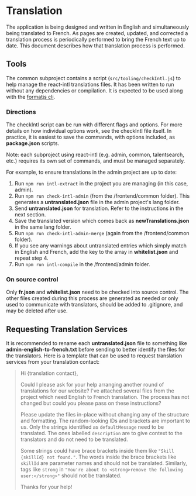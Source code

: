 # Translation

The application is being designed and written in English and simultaneously being translated to French.  As pages are created, updated, and corrected a translation process is periodically performed to bring the French text up to date.  This document describes how that translation process is performed.

## Tools

The common subproject contains a script (`src/tooling/checkIntl.js`) to help manage the react-intl translations files. It has been written to run without any dependencies or compilation. It is expected to be used along with the [formatjs cli](https://formatjs.io/docs/tooling/cli).

### Directions
The checkIntl script can be run with different flags and options. For more details on how individual options work, see the checkIntl file itself. In practice, it is easiest to save the commands, with options included, as **package.json** scripts.

Note: each subproject using react-intl (e.g. admin, common, talentsearch, etc.) requires its own set of commands, and must be managed separately.

For example, to ensure translations in the admin project are up to date:
1. Run `npm run intl-extract` in the project you are managing (in this case, admin).
2. Run `npm run check-intl-admin` (from the /frontend/common folder). This generates a **untranslated.json** file in the admin project's lang folder.
3. Send **untranslated.json** for translation.  Refer to the instructions in the next section.
4. Save the translated version which comes back as **newTranslations.json** in the same lang folder.
5. Run `npm run check-intl-admin-merge` (again from the /frontend/common folder).
6. If you see any warnings about untranslated entries which simply match in English and French, add the key to the array in **whitelist.json** and repeat step 4.
7. Run `npm run intl-compile` in the /frontend/admin folder.

### On source control
Only **fr.json** and **whitelist.json** need to be checked into source control. The other files created during this process are generated as needed or only used to communicate with translators, should be added to .gitignore, and may be deleted after use.

## Requesting Translation Services

It is recommended to rename each **untranslated.json** file to something like **admin-english-to-french.txt** before sending to better identify the files for the translators.  Here is a template that can be used to request translation services from your translation contact:

> Hi {translation contact},
> 
> Could I please ask for your help arranging another round of translations for our website? I've attached several files from the project which need English to French translation.  The process has not changed but could you please pass on these instructions?
> 
> Please update the files in-place without changing any of the structure and formatting. The random-looking IDs and brackets are important to us. Only the strings identified as `defaultMessage` need to be translated. The ones labelled `description` are to give context to the translators and do not need to be translated.
> 
> Some strings could have brace brackets inside them like `"Skill {skillId} not found."`. The words inside the brace brackets like `skillId` are parameter names and should not be translated.  Similarly, tags like `strong` in `"You're about to <strong>remove the following user:</strong>"` should not be translated.
> 
> Thanks for your help!
